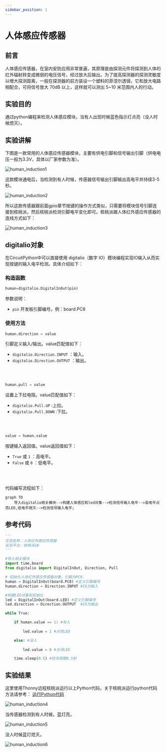 ```yaml
---
sidebar_position: 1
---
```


# 人体感应传感器

## 前言
人体感应传感器，在室内安防应用非常普遍，其原理是由探测元件将探测到人体的红外辐射转变成微弱的电压信号，经过放大后输出。为了提高探测器的探测灵敏度以增大探测距离，一般在探测器的前方装设一个塑料的菲涅尔透镜，它和放大电路相配合，可将信号放大 70dB 以上，这样就可以测出 5~10 米范围内人的行动。

## 实验目的
通过python编程来检测人体感应模块，当有人出现时候蓝色指示灯点亮（没人时候熄灭）。

## 实验讲解

下图是一款常用的人体感应传感器模块，主要有供电引脚和信号输出引脚（供电电压一般为3.3V，具体以厂家参数为准）。

![human_induction1](./img/human_induction/human_induction1.png) 

这款模块通电后，当检测到有人时候，传感器信号输出引脚输出高电平并持续3-5秒。

![human_induction2](./img/human_induction/human_induction2.png) 

所以这款传感器跟前面gpio章节按键的操作方式类似，只需要将模块信号引脚连接到核桃派，然后核桃派检测引脚电平变化即可。核桃派跟人体红外感应传感器的连线方式如下：

![human_induction3](./img/human_induction/human_induction3.png) 

## digitalio对象

在CircuitPython中可以直接使用 digitalio（数字 IO）模块编程实现IO输入从而实现按键的输入电平检测。具体介绍如下：

### 构造函数
```python
human=digitalio.DigitalInOut(pin)
```
参数说明：
- `pin` 开发板引脚编号。例：board.PC8

### 使用方法
```python
human.direction = value
```
引脚定义输入/输出。value匹配值如下：
- `digitalio.Direction.INPUT` ：输入。
- `digitalio.Direction.OUTPUT` ：输出。

<br></br>

```python
human.pull = value
```
设置上下拉电阻。value匹配值如下：
- `digitalio.Pull.UP` :上拉。  
- `digitalio.Pull.DOWN` :下拉。  

<br></br>

```python
value = human.value
```
按键输入返回值。value返回值如下：
- `True` 或 `1` ：高电平。
- `False` 或 `0` ：低电平。

<br></br>

代码编写流程如下：

```mermaid
graph TD
    导入digitalio相关模块-->构建人体感应和led对象-->检测信号输入电平-->高电平点亮LED,低电平熄灭-->检测信号输入电平;
```

## 参考代码

```python
'''
实验名称：人体红外感应传感器
实验平台：核桃派1B
'''

#导入相关模块
import time,board
from digitalio import DigitalInOut, Direction, Pull

# 初始化人体红外感应传感器对象，引脚为PC8.
human = DigitalInOut(board.PC8) #定义引脚编号
human.direction = Direction.INPUT #IO为输入

#构建LED对象和初始化
led = DigitalInOut(board.LED) #定义引脚编号
led.direction = Direction.OUTPUT  #IO为输出

while True:

    if human.value == 1: #有人
        
        led.value = 1 #点亮LED

    else: #没人
        
        led.value = 0 #关闭LED

    time.sleep(0.5) #检测周期0.5秒
```

## 实验结果

这里使用Thonny远程核桃派运行以上Python代码，关于核桃派运行python代码方法请参考： [运行Python代码](../python_run.md)

![human_induction4](./img/human_induction/human_induction4.png) 

当传感器检测到有人时候，蓝灯亮。

![human_induction5](./img/human_induction/human_induction5.png) 

没人时候蓝灯熄灭。

![human_induction6](./img/human_induction/human_induction6.png) 

